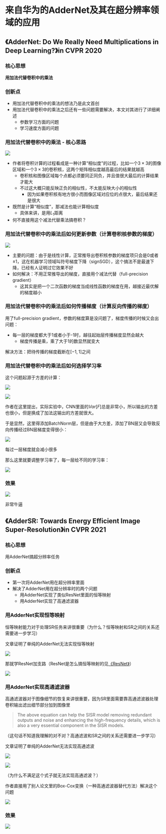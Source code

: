 # 来自华为的AdderNet及其在超分辨率领域的应用

## 《AdderNet: Do We Really Need Multiplications in Deep Learning?》in CVPR 2020

### 核心思想

**用加法代替卷积中的乘法**

### 创新点

* 用加法代替卷积中的乘法的想法乃是此文首创
* 用加法代替卷积中的乘法之后还有一些问题需要解决，本文对其进行了详细阐述
  * 参数学习方面的问题
  * 学习速度方面的问题

### 用加法代替卷积中的乘法 - 核心思路

![](i/AdderNet0.png)

* 作者将卷积计算的过程看成是一种计算“相似度”的过程，比如一个$3\times 3$的图像区域和一个$3\times 3$的卷积核，这两个矩阵相似度越高最后的结果就越高
  * 卷积核和图像区域每个点都必须要同正同负，并且值很大最后的计算结果才能大
  * 不过这大概只能反映正负的相似性，不太能反映大小的相似性
    * 因为如果卷积核有地方很小而图像区域对应位的点很大，最后结果还是很大
* 既然是计算“相似度”，那减法也能计算相似度
  * 具体来讲，是用$L_1$距离
* 何不直接用这个减法代替乘法搞卷积？

### 用加法代替卷积中的乘法后如何更新参数（计算卷积核参数的梯度）

![](i/AdderNet1.png)

* 主要的问题：由于是线性计算，正常推导出卷积核参数的梯度项只会是0或者$\pm 1$，这在机器学习领域叫符号梯度下降（signSGD），这个搞法不是最速下降，已经有人证明过它效果不好
* 如何解决：不用正常推导出的梯度，直接用个减法代替（full-precision gradient）
  * 这其实是把一个二次函数的梯度当成线性函数的梯度在用，越接近最优解的梯度越小

### 用加法代替卷积中的乘法后如何传播梯度（计算反向传播的梯度）

用了full-precision gradient，参数的梯度算是没问题了，梯度传播的时候又会出问题：
* 每一层的梯度都大于1或者小于-1时，越往起始层传播梯度显然会越大
  * 梯度传播是乘，乘了大于1的数显然就变大

解决方法：把待传播的梯度截断在$[-1,1]$之间

### 用加法代替卷积中的乘法后如何选择学习率

这个问题起源于方差的计算：

![](i/AdderNetVAR1.png)

![](i/AdderNetVAR2.png)

作者在这里提出，实际实验中，CNN里面的$Var[F]$总是非常小，所以输出的方差也很小，但是换成了加法这输出的方差就很大。

于是显然，这里得添加BatchNorm层，但是由于大方差，添加了BN层又会导致反向传播经过BN层梯度变得很小：

![](i/AdderNetBN.png)

每过一层梯度就会减小很多

那么这里就要调整学习率了，每一层给不同的学习率：

![](i/AdderNetAlpha.png)

### 效果

![](i/AdderNetResult.png)

非常牛逼

## 《AdderSR: Towards Energy Efficient Image Super-Resolution》in CVPR 2021

### 核心思想

用AdderNet搞超分辨率任务

### 创新点

* 第一次将AdderNet用在超分辨率里面
* 解决了AdderNet用在超分辨率时的两个问题
  * 用AdderNet实现了类似ResNet里面的恒等映射
  * 用AdderNet实现了高通滤波器

### 用AdderNet实现恒等映射

恒等映射能力对于处理SR任务来讲很重要（为什么？恒等映射和SR之间的关系还需要进一步学习）

文章证明了单纯的AdderNet无法实现恒等映射

![](i/AdderNetSR1.png)

那就学ResNet加支路（ResNet是怎么搞恒等映射的见[《ResNet》](../人工智能/ResNet.md)）

![](i/AdderNetSR2.png)

### 用AdderNet实现高通滤波器

高通滤波器对于图像细节的恢复来讲很重要，因为SR里面需要靠高通滤波器处理卷积输出滤出细节部分加到图像里

>The above equation can help the SISR model removing redundant outputs and noise and enhancing the high-frequency details, which is also a very essential component in the SISR models.

（这句话不知道我理解的对不对？高通滤波和SR之间的关系还需要进一步学习）

文章证明了单纯的AdderNet无法实现高通滤波

![](i/AdderNetSR31.png)

![](i/AdderNetSR32.png)

（为什么不满足这个式子就无法实现高通滤波？）

作者直接用了别人论文里的Box-Cox变换（一种高通滤波器替代方法）解决这个问题

![](i/AdderNetSR4.png)

### 效果

![](i/AdderNetSRR.png)
